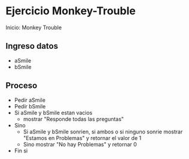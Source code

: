 # Ejercicio Monkey-Trouble

Inicio: Monkey Trouble

## Ingreso datos
- aSmile
- bSmile

## Proceso

- Pedir aSmile
- Pedír bSmile
- Si aSmile y bSmile estan vacios 
	- mostrar  "Responde todas las preguntas"
- Sino
	- Si  aSmile y bSmile sonrien, si ambos o si ninguno sonrie 
		mostrar  "Estamos en Problemas" y retornar el valor de 1
	- Sino 
		mostrar "No hay Problemas" y retornar 0
- Fin si
